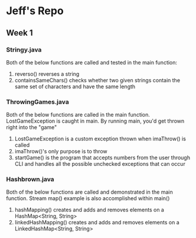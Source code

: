 # Jeff's Repo
## Week 1
### Stringy.java 
Both of the below functions are called and tested in the main function:
1. reverso() reverses a string
2. containsSameChars() checks whether two given strings contain the same set of characters and have the same length

### ThrowingGames.java
Both of the below functions are called in the main function. LostGameException is caught in main. By running main, you'd get thrown right into the "game"
1. LostGameException is a custom exception thrown when imaThrow() is called
2. imaThrow()'s only purpose is to throw
3. startGame() is the program that accepts numbers from the user through CLI and handles all the possible unchecked exceptions that can occur

### Hashbrown.java
Both of the below functions are called and demonstrated in the main function. Stream map() example is also accomplished within main()
1. hashMapping() creates and adds and removes elements on a HashMap<String, String>
2. linkedHashMapping() creates and adds and removes elements on a LinkedHashMap<String, String>